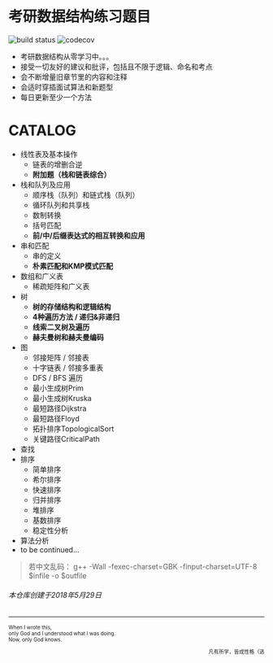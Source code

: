 <!--
@Author: XU BAI
@Date:   29/05/18
@Filename: README.md
@Last modified by:   XU BAI
@Last modified time: 15/06/18
@Copyright: All Rights Reserved.
-->
# 考研数据结构练习题目
![build status](https://travis-ci.org/travis-ci/travis-web.svg?branch=master)     ![codecov](https://codecov.io/gh/trekhleb/javascript-algorithms/branch/master/graph/badge.svg)

* 考研数据结构从零学习中。。。
* 接受一切友好的建议和批评，包括且不限于逻辑、命名和考点
* 会不断增量旧章节里的内容和注释
* 会适时穿插面试算法和新题型
* 每日更新至少一个方法


# CATALOG

* 线性表及基本操作
  * 链表的增删合逆
  * **附加题（栈和链表综合）**
* 栈和队列及应用
  * 顺序栈（队列）和链式栈（队列）
  * 循环队列和共享栈
  * 数制转换
  * 括号匹配
  * **前/中/后缀表达式的相互转换和应用**
* 串和匹配
  * 串的定义
  * **朴素匹配和KMP模式匹配**
* 数组和广义表
  * 稀疏矩阵和广义表
* 树
  * **树的存储结构和逻辑结构**
  * **4种遍历方法 / 递归&非递归**
  * **线索二叉树及遍历**
  * **赫夫曼树和赫夫曼编码**
* 图
  * 邻接矩阵 / 邻接表
  * 十字链表 / 邻接多重表
  * DFS / BFS 遍历
  * 最小生成树Prim
  * 最小生成树Kruska
  * 最短路径Dijkstra
  * 最短路径Floyd
  * 拓扑排序TopologicalSort
  * 关键路径CriticalPath
* 查找
* 排序
  * 简单排序
  * 希尔排序
  * 快速排序
  * 归并排序
  * 堆排序
  * 基数排序
  * 稳定性分析
* 算法分析
* to be continued...

> 若中文乱码： g++ -Wall -fexec-charset=GBK -finput-charset=UTF-8 $infile -o $outfile

###### 本仓库创建于2018年5月29日
---------
<font size=1 align="left">
When I wrote this,<br>
only God and I understood what I was doing.<br>
Now, only God knows.  
<p align="right" >凡有所学，皆成性格（逃</p>
</font>
